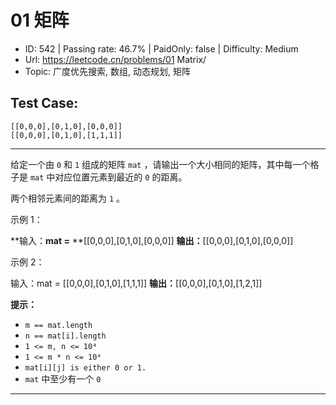 # 01 矩阵                                                         

* ID: 542     | Passing rate: 46.7% | PaidOnly: false  | Difficulty: Medium
* Url: https://leetcode.cn/problems/01 Matrix/
* Topic: 广度优先搜索, 数组, 动态规划, 矩阵

## Test Case:

```
[[0,0,0],[0,1,0],[0,0,0]]
[[0,0,0],[0,1,0],[1,1,1]]
```

---

给定一个由 `0` 和 `1` 组成的矩阵 `mat`
，请输出一个大小相同的矩阵，其中每一个格子是 `mat` 中对应位置元素到最近的 `0`
的距离。

两个相邻元素间的距离为 `1` 。


示例 1：


**输入：**mat =** **[[0,0,0],[0,1,0],[0,0,0]]
**输出：**[[0,0,0],[0,1,0],[0,0,0]]

示例 2：


输入：mat = [[0,0,0],[0,1,0],[1,1,1]]
**输出：**[[0,0,0],[0,1,0],[1,2,1]]


**提示：**

* `m == mat.length`
* `n == mat[i].length`
* `1 <= m, n <= 10⁴`
* `1 <= m * n <= 10⁴`
* `mat[i][j] is either 0 or 1.`
* `mat` 中至少有一个 `0 `

---